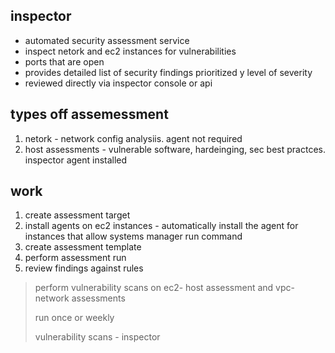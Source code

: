 ## inspector

- automated security assessment service
- inspect netork and ec2 instances for vulnerabilities
- ports that are open
- provides detailed list of security findings prioritized y level of severity
- reviewed directly via inspector console or api

## types off assemessment

1. netork - network config analysiis. agent not required
2. host assessments - vulnerable software, hardeinging, sec best practces. inspector agent installed

## work

1. create assessment target
2. install agents on ec2 instances - automatically install the agent for instances that allow systems manager run command
3. create assessment template
4. perform assessment run
5. review findings against rules

> perform vulnerability scans on ec2- host assessment and vpc-network assessments
>
> run once or weekly
>
> vulnerability scans - inspector